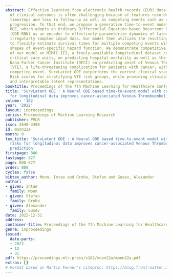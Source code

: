 ```yaml
---
abstract: Effective learning from electronic health records (EHR) data for prediction
  of clinical outcomes is often challenging because of features recorded at irregular
  timesteps and loss to follow-up as well as competing events such as death or disease
  progression. To that end, we propose a generative time-to-event model, SurvLatent
  ODE, which adopts an Ordinary Differential Equation-based Recurrent Neural Networks
  (ODE-RNN) as an encoder to effectively parameterize dynamics of latent states under
  irregularly sampled input data. Our model then utilizes the resulting latent embedding
  to flexibly estimate survival times for multiple competing events without specifying
  shapes of event-specific hazard function. We demonstrate competitive performance
  of our model on MIMIC-III, a freely-available longitudinal dataset collected from
  critical care units, on predicting hospital mortality as well as the data from the
  Dana-Farber Cancer Institute (DFCI) on predicting onset of Venous Thromboembolism
  (VTE), a life-threatening complication for patients with cancer, with death as a
  competing event. SurvLatent ODE outperforms the current clinical standard Khorana
  Risk scores for stratifying VTE risk groups, while providing clinically meaningful
  and interpretable latent representations.
booktitle: Proceedings of the 7th Machine Learning for Healthcare Conference
title: 'SurvLatent ODE : A Neural ODE based time-to-event model with competing risks
  for longitudinal data improves cancer-associated Venous Thromboembolism (VTE) prediction'
volume: '182'
year: '2022'
layout: inproceedings
series: Proceedings of Machine Learning Research
publisher: PMLR
issn: 2640-3498
id: moon22a
month: 0
tex_title: 'SurvLatent ODE : A Neural ODE based time-to-event model with competing
  risks for longitudinal data improves cancer-associated Venous Thromboembolism (VTE)
  prediction'
firstpage: 800
lastpage: 827
page: 800-827
order: 800
cycles: false
bibtex_author: Moon, Intae and Groha, Stefan and Gusev, Alexander
author:
- given: Intae
  family: Moon
- given: Stefan
  family: Groha
- given: Alexander
  family: Gusev
date: 2022-12-31
address:
container-title: Proceedings of the 7th Machine Learning for Healthcare Conference
genre: inproceedings
issued:
  date-parts:
  - 2022
  - 12
  - 31
pdf: https://proceedings.mlr.press/v182/moon22a/moon22a.pdf
extras: []
# Format based on Martin Fenner's citeproc: https://blog.front-matter.io/posts/citeproc-yaml-for-bibliographies/
---
```

